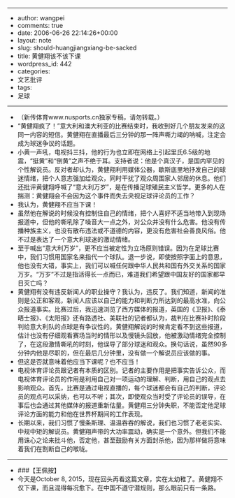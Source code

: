 - --
- author: wangpei
- comments: true
- date: 2006-06-26 22:14:26+00:00
- layout: note
- slug: should-huangjiangxiang-be-sacked
- title: 黄健翔该不该下课
- wordpress_id: 442
- categories:
- 文艺批评
- tags:
- 足球
- --
- （新传体育www.nusports.cn独家专稿，请勿转载。）
- “黄健翔疯了！”意大利和澳大利亚的比赛结束时，我收到好几个朋友发来的这同一内容的短信。黄健翔在直播最后三分钟的那一阵声嘶力竭的呐喊，注定会成为球迷争议的话题。
- 小黄一声吼，电视抖三抖，他的行为也立即在网络上引起里氏6.5级的地震，“挺黄”和“倒黄”之声不绝于耳。支持者说：他是个真汉子，是国内罕见的个性解说员。反对者却认为，黄健翔利用媒体公器，歇斯底里地抒发自己的球迷情绪，把个人意志强加给观众，同时干扰了观众周围家人邻居的休息。他们还批评黄健翔呼喊了“意大利万岁”，是在传播足球殖民主义哲学。更多的人在揣测：黄健翔会不会因为这个事件而失去央视足球评论员的工作？
- 我认为，黄健翔不应当下课！
- 虽然他在解说的时候没有控制住自己的情绪，把个人喜好不适当地带入到现场报道中，但他的嘶吼除了噪音大一点之外，对公众并没有什么危害。他没有传播种族主义，也没有散布违法或不道德的内容，更没有危害社会善良风俗。他不过是表达了一个意大利球迷的激动情绪。
- 至于喊出“意大利万岁”，更不应当被定性为立场原则错误。因为在足球比赛中，我们习惯用国家名来指代一个球队。退一步说，即使按照字面上的意思，他也没有大错，事实上，我们可以喊任何跟中华人民共和国有外交关系的国家万岁。“万岁”不过是指活得长一点而已，难道我们希望跟中国友好的国家都早日灭亡吗？
- 黄健翔有没有违反新闻人的职业操守？我认为，违反了。我们知道，新闻的准则是公正和客观，新闻人应该以自己的能力和判断力所达到的最高水准，向公众报道事实。比赛过后，我迅速浏览了西方媒体的报道，英国的《卫报》、《泰晤士报》、《太阳报》还有路透社、美联社的记者都认为，裁判在比赛补时阶段判给意大利队的点球是有争议性的。黄健翔解说的时候肯定看不到这些报道，估计也没有仔细观看赛场当时的情形以及慢镜头回放，他被激动情绪完全控制了，在这段激情嘶吼的时刻，他误导了部分球迷和观众。换句话说，虽然90多分钟内他是尽职的，但在最后几分钟里，没有做一个解说员应该做的事。
- 但这是否就意味着他应当下课呢？也不应当！
- 电视体育评论员跟记者有本质的区别。记者的主要作用是把事实告诉公众，而电视体育评论员的作用是利用自己对一项运动的理解、判断，用自己的观点去影响观众。首先，比赛是通过电视直播的，每个球迷都会有自己的判断，评论员的观点可以采纳，也可以不听；其次，即使观众当时受了评论员的误导，在事后也会通过其他媒体的报道重新估量。黄健翔三分钟失职，不能否定他足球评论方面的能力和他在世界杯期间的工作表现。
- 长期以来，我们习惯了慢条斯理、温温吞吞的解说，我们也习惯了老老实实、中规中矩的解说员。黄健翔声带的大功率震动，确实是一个意外。但我们不能用诛心之论来批斗他，否定他，甚至鼓励有关方面封杀他，因为那样做将意味着我们在割断自己的喉咙。
- ---
- ###【王佩按】
- 今天是October 8, 2015，现在回头再看这篇文章，实在太幼稚了。黄健翔不仅下课，而且混得每况愈下。在中国不遵守潜规则，那么眼前只有一条路。
